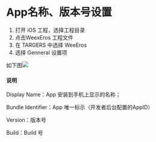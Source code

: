 # App名称、版本号设置

1. 打开 iOS 工程，选择工程目录
2. 点击WeexEros 工程文件
3. 在 TARGERS 中选择 WeeEros
4. 选择 Genneral 设置项

如下图![](https://img.benmu-health.com/gitbook/appname.png)

#### 说明

Display Name：App 安装到手机上显示的名称；

Bundle Identifier：App 唯一标示（开发者后台配置的AppID） 

Version：版本号

Build：Build 号

 